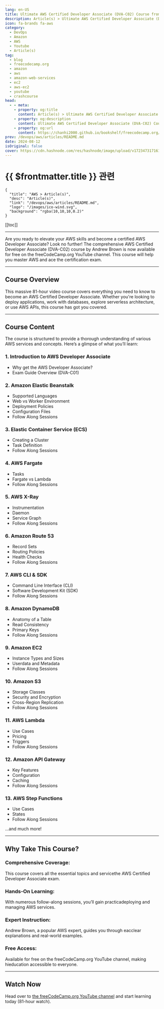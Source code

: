 ```yaml
---
lang: en-US
title: Ultimate AWS Certified Developer Associate (DVA-C02) Course from Andrew Brown
description: Article(s) > Ultimate AWS Certified Developer Associate (DVA-C02) Course from Andrew Brown
icon: fa-brands fa-aws
category: 
  - DevOps
  - Amazon
  - AWS
  - Youtube
  - Article(s)
tag: 
  - blog
  - freecodecamp.org
  - amazon
  - aws
  - amazon-web-services
  - ec2
  - aws-ec2
  - youtube
  - crashcourse
head:
  - - meta:
    - property: og:title
      content: Article(s) > Ultimate AWS Certified Developer Associate (DVA-C02) Course from Andrew Brown
    - property: og:description
      content: Ultimate AWS Certified Developer Associate (DVA-C02) Course from Andrew Brown
    - property: og:url
      content: https://chanhi2000.github.io/bookshelf/freecodecamp.org/ultimate-aws-certified-developer-associate-dva-c02-course-from-andrew-brown.html
prev: /devops/aws/articles/README.md
date: 2024-08-12
isOriginal: false
cover: https://cdn.hashnode.com/res/hashnode/image/upload/v1723473171618/f4faf6dd-6f7e-4b42-bfac-6c6868f35aac.png
---
```


# {{ $frontmatter.title }} 관련

```component VPCard
{
  "title": "AWS > Article(s)",
  "desc": "Article(s)",
  "link": "/devops/aws/articles/README.md",
  "logo": "/images/ico-wind.svg",
  "background": "rgba(10,10,10,0.2)"
}
```

[[toc]]

---

<SiteInfo
  name="Ultimate AWS Certified Developer Associate (DVA-C02) Course from Andrew Brown"
  desc="Are you ready to elevate your AWS skills and become a certified AWS Developer Associate? Look no further! The comprehensive AWS Certified Developer Associate (DVA-C02) course by Andrew Brown is now available for free on the freeCodeCamp.org YouTube c..."
  url="https://freecodecamp.org/news/ultimate-aws-certified-developer-associate-dva-c02-course-from-andrew-brown/"
  logo="https://cdn.freecodecamp.org/universal/favicons/favicon.ico"
  preview="https://cdn.hashnode.com/res/hashnode/image/upload/v1723473171618/f4faf6dd-6f7e-4b42-bfac-6c6868f35aac.png"/>

Are you ready to elevate your AWS skills and become a certified AWS Developer Associate? Look no further! The comprehensive AWS Certified Developer Associate (DVA-C02) course by Andrew Brown is now available for free on the freeCodeCamp.org YouTube channel. This course will help you master AWS and ace the certification exam.

---

## Course Overview

This massive 81-hour video course covers everything you need to know to become an AWS Certified Developer Associate. Whether you're looking to deploy applications, work with databases, explore serverless architecture, or use AWS APIs, this course has got you covered.

---

## Course Content

The course is structured to provide a thorough understanding of various AWS services and concepts. Here’s a glimpse of what you’ll learn:

### 1. Introduction to AWS Developer Associate

- Why get the AWS Developer Associate?
- Exam Guide Overview (DVA-C01)

### 2. Amazon Elastic Beanstalk

- Supported Languages
- Web vs Worker Environment
- Deployment Policies
- Configuration Files
- Follow Along Sessions

### 3. Elastic Container Service (ECS)

- Creating a Cluster
- Task Definition
- Follow Along Sessions

### 4. AWS Fargate

- Tasks
- Fargate vs Lambda
- Follow Along Sessions

### 5. AWS X-Ray

- Instrumentation
- Daemon
- Service Graph
- Follow Along Sessions

### 6. Amazon Route 53

- Record Sets
- Routing Policies
- Health Checks
- Follow Along Sessions

### 7. AWS CLI & SDK

- Command Line Interface (CLI)
- Software Development Kit (SDK)
- Follow Along Sessions

### 8. Amazon DynamoDB

- Anatomy of a Table
- Read Consistency
- Primary Keys
- Follow Along Sessions

### 9. Amazon EC2

- Instance Types and Sizes
- Userdata and Metadata
- Follow Along Sessions

### 10. Amazon S3

- Storage Classes
- Security and Encryption
- Cross-Region Replication
- Follow Along Sessions

### 11. AWS Lambda

- Use Cases
- Pricing
- Triggers
- Follow Along Sessions

### 12. Amazon API Gateway

- Key Features
- Configuration
- Caching
- Follow Along Sessions

### 13. AWS Step Functions

- Use Cases
- States
- Follow Along Sessions

...and much more!

---

## Why Take This Course?

### Comprehensive Coverage:

This course covers all the essential topics and servicethe AWS Certified Developer Associate exam.

### Hands-On Learning:

With numerous follow-along sessions, you’ll gain practicadeploying and managing AWS services.

### Expert Instruction:

Andrew Brown, a popular AWS expert, guides you through eacclear explanations and real-world examples.

### Free Access:

Available for free on the freeCodeCamp.org YouTube channel, making hieducation accessible to everyone.

---

## Watch Now

Head over to [<FontIcon icon="fa-brands fa-youtube"/>the freeCodeCamp.org YouTube channel](https://youtu.be/TTcyhhH2FWE) and start learning today (81-hour watch).

<VidStack src="youtube/TTcyhhH2FWE" />

